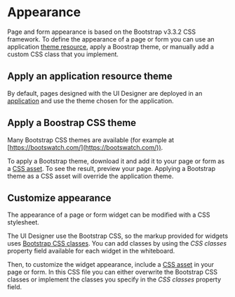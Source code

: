 # Appearance

Page and form appearance is based on the Bootstrap v3.3.2 CSS framework. To define the appearance of a page or form you can use an application [theme resource](themes.md), apply a Boostrap theme, or manually add a custom CSS class that you implement.

## Apply an application resource theme

By default, pages designed with the UI Designer are deployed in an [application](applications.md) and use the theme chosen for the application.

## Apply a Boostrap CSS theme

Many Bootstrap CSS themes are available (for example at [https://bootswatch.com/](https://bootswatch.com/)). 

To apply a Bootstrap theme, download it and add it to your page or form as a [CSS asset](assets.md). To see the result, preview your page. Applying a Bootstrap theme as a CSS asset will override the application theme.

## Customize appearance

The appearance of a page or form widget can be modified with a CSS stylesheet. 

The UI Designer use the Bootstrap CSS, so the markup provided for widgets uses [Bootstrap CSS classes](http://getbootstrap.com/css/#helper-classes). You can add classes by using the _CSS classes_ property field available for each widget in the whiteboard.

Then, to customize the widget appearance, include a [CSS asset](assets.md) in your page or form. In this CSS file you can either overwrite the Bootstrap CSS classes or implement the classes you specify in the _CSS classes_ property field.

